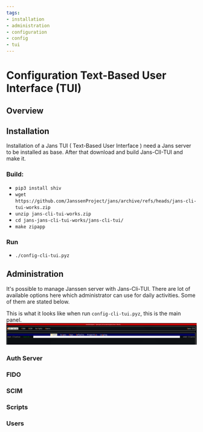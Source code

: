 ```yaml
---
tags:
- installation
- administration
- configuration
- config
- tui
---
```


# Configuration Text-Based User Interface (TUI)

## Overview

## Installation

Installation of a Jans TUI ( Text-Based User Interface ) need a Jans server to be installed as base. After that download and build Jans-ClI-TUI and make it. 

### Build: 

 - `pip3 install shiv`
 - `wget https://github.com/JanssenProject/jans/archive/refs/heads/jans-cli-tui-works.zip`
 - `unzip jans-cli-tui-works.zip`
 - `cd jans-jans-cli-tui-works/jans-cli-tui/`
 - `make zipapp`

### Run 

 - `./config-cli-tui.pyz` 

## Administration

It's possible to manage Janssen server with Jans-Cli-TUI. There are lot of available options here which administrator can use for daily activities. 
Some of them are stated below. 

This is what it looks like when run `config-cli-tui.pyz`, this is the main panel. ![image](../../assets/Jans_TUI_Main_panel.png)

### Auth Server

### FIDO

### SCIM

### Scripts

### Users
